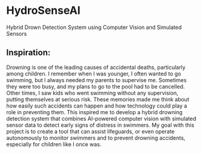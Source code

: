 # HydroSenseAI
Hybrid Drown Detection System using Computer Vision and Simulated Sensors

## Inspiration:
Drowning is one of the leading causes of accidental deaths, particularly among children. I remember when I was younger, I often wanted to go swimming, but I always needed my parents to supervise me. Sometimes they were too busy, and my plans to go to the pool had to be cancelled. Other times, I saw kids who went swimming without any supervision, putting themselves at serious risk. These memories made me think about how easily such accidents can happen and how technology could play a role in preventing them. This inspired me to develop a hybrid drowning detection system that combines AI-powered computer vision with simulated sensor data to detect early signs of distress in swimmers. My goal with this project is to create a tool that can assist lifeguards, or even operate autonomously to monitor swimmers and to prevent drowning accidents, especially for children like I once was.


